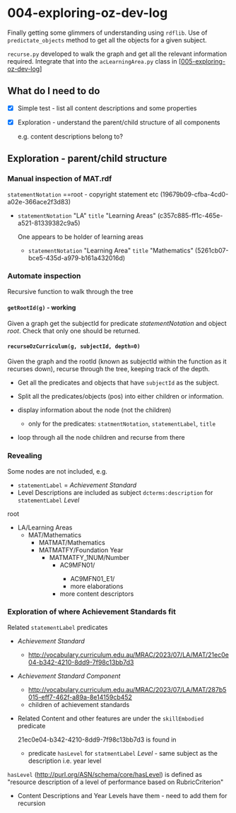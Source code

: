 # 004-exploring-oz-dev-log



Finally getting some glimmers of understanding using `rdflib`. Use of `predictate_objects` method to get all the objects for a given subject.

`recurse.py` developed to walk the graph and get all the relevant information required. Integrate that into the `acLearningArea.py` class in [[005-exploring-oz-dev-log]]

## What do I need to do

- [X] Simple test - list all content descriptions and some properties
- [X] Exploration - understand the parent/child structure of all components

    e.g. content descriptions belong to?







## Exploration - parent/child structure

### Manual inspection of MAT.rdf

`statementNotation` ==root - copyright statement etc (19679b09-cfba-4cd0-a02e-366ace2f3d83)

- `statementNotation` "LA"  `title` "Learning Areas" (c357c885-ff1c-465e-a521-81339382c9a5)

    One appears to be holder of learning areas
    - `statementNotation` "Learning Area" `title` "Mathematics" (5261cb07-bce5-435d-a979-b161a432016d)

### Automate inspection

Recursive function to walk through the tree

#### `getRootId(g)` - working

Given a graph get the subjectId for predicate _statementNotation_ and object _root_. Check that only one should be returned.

#### `recurseOzCurriculum(g, subjectId, depth=0)`

Given the graph and the rootId (known as subjectId within the function as it recurses down), recurse through the tree, keeping track of the depth.

- Get all the predicates and objects that have `subjectId` as the subject.
- Split all the predicates/objects (pos) into either children or information. 
- display information about the node (not the children)

  - only for the predicates: `statmentNotation`, `statementLabel`, `title`

- loop through all the node children and recurse from there
    
### Revealing

Some nodes are not included, e.g. 
- `statementLabel` = _Achievement Standard_
- Level Descriptions are included as subject `dcterms:description` for `statementLabel` _Level_

root
- LA/Learning Areas
  - MAT/Mathematics
    - MATMAT/Mathematics
    - MATMATFY/Foundation Year
      - MATMATFY_1NUM/Number
        - AC9MFN01/<content descriptor title>
          - AC9MFN01_E1/<content elaboration title>
          - more elaborations
        - more content descriptors

### Exploration of where Achievement Standards fit

Related `statementLabel` predicates

- _Achievement Standard_ 
  - http://vocabulary.curriculum.edu.au/MRAC/2023/07/LA/MAT/21ec0e04-b342-4210-8dd9-7f98c13bb7d3
- _Achievement Standard Component_
  - http://vocabulary.curriculum.edu.au/MRAC/2023/07/LA/MAT/287b5015-eff7-462f-a89a-8e14159cb452
  - children of achievement standards
- Related Content and other features are under the `skillEmbodied` predicate

  21ec0e04-b342-4210-8dd9-7f98c13bb7d3 is found in 

  - predicate `hasLevel` for `statmentLabel` _Level_ - same subject as the description i.e. year level

`hasLevel` (http://purl.org/ASN/schema/core/hasLevel) is defined as "resource description of a level of performance based on RubricCriterion"

- Content Descriptions and Year Levels have them - need to add them for recursion


[//begin]: # "Autogenerated link references for markdown compatibility"
[005-exploring-oz-dev-log]: 005-exploring-oz-dev-log "004-exploring-oz-dev-log"
[//end]: # "Autogenerated link references"